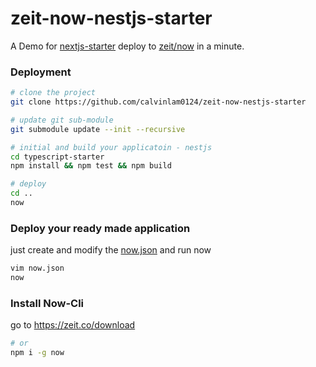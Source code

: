 # zeit-now-nestjs-starter
A Demo for [nextjs-starter](https://github.com/nestjs/typescript-starter) deploy to [zeit/now](https://github.com/zeit/now) in a minute.

### Deployment
```sh
# clone the project
git clone https://github.com/calvinlam0124/zeit-now-nestjs-starter

# update git sub-module
git submodule update --init --recursive

# initial and build your applicatoin - nestjs
cd typescript-starter
npm install && npm test && npm build

# deploy
cd ..
now
```

### Deploy your ready made application
just create and modify the [now.json](now.json) and run now
```sh
vim now.json
now
```

### Install Now-Cli
go to https://zeit.co/download
```sh
# or 
npm i -g now
```

